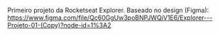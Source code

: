 Primeiro projeto da Rocketseat Explorer.
Baseado no design (Figma): 
https://www.figma.com/file/Qc60GgUw3poBNPJWQiV1E6/Explorer---Projeto-01-(Copy)?node-id=1%3A2
